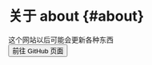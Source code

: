 # 关于 about {#about}

这个网站以后可能会更新各种东西  
<button class="btn" onclick="window.open('https://github.com/cadel114514/CADelog');">前往 GitHub 页面</button>
